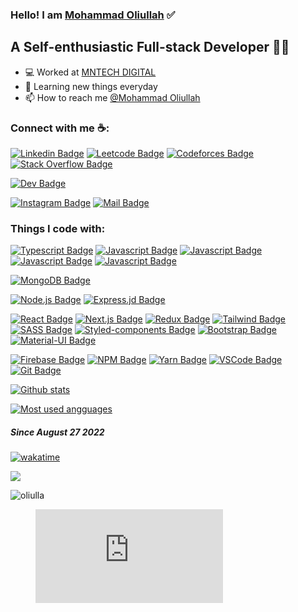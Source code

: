 ### Hello! I am [Mohammad Oliullah][website] ✅

## A Self-enthusiastic Full-stack Developer 🚀🚀

- 💻 Worked at [MNTECH DIGITAL][job]
- 🌱 Learning new things everyday
- 📫 How to reach me [@Mohammad Oliullah][linkedin]
<!-- - ⚡ Fun fact:  ✌✌️ -->

### Connect with me ☕:

[![Linkedin Badge][linkedin_img]][linkedin]
[![Leetcode Badge][leetcode_img]][leetcode]
[![Codeforces Badge][codeforces_img]][codeforces]
[![Stack Overflow Badge][stackoverflow_img]][stackoverflow]

<!-- [![Medium Badge][medium_img]][medium] -->

[![Dev Badge][dev_img]][dev]

<!-- [![Youtube Badge][youtube_img]][youtube] -->

[![Instagram Badge][instagram_img]][instagram]
[![Mail Badge][mail_img]][mail]

### Things I code with:

[![Typescript Badge][typescript_img]](#)
[![Javascript Badge][javascript_img]](#)
[![Javascript Badge][javascript_img]](#)
[![Javascript Badge][javascript_img]](#)
[![Javascript Badge][javascript_img]](#)

<!-- [![Angular Badge][angular_img]](#) -->

[![MongoDB Badge][mongodb_img]](#)

[![Node.js Badge][nodejs_img]](#)
[![Express.jd Badge][expressjs_img]](#)

[![React Badge][react_img]](#)
[![Next.js Badge][nextjs_img]](#)
[![Redux Badge][redux_img]](#)
[![Tailwind Badge][tailwind_img]](#)
[![SASS Badge][sass_img]](#)
[![Styled-components Badge][styledcomponents_img]](#)
[![Bootstrap Badge][bootstrap_img]](#)
[![Material-UI Badge][material_ui_img]](#)

[![Firebase Badge][firebase_img]](#)
[![NPM Badge][npm_img]](#)
[![Yarn Badge][yarn_img]](#)
[![VSCode Badge][vscode_img]](#)
[![Git Badge][git_img]](#)

<!-- [![Linux Badge][linux_img]](#) -->
<!-- [![Ubuntu Badge][ubuntu_img]](#) -->

<!-- ### Profile Visits

[![visitors][visitors]]() -->

[![Github stats][github_stats]]()

[![Most used angguages][most_used_languages]]()

<!-- ### Coding activity of last year (VS Code Only)
[![Wakatime](https://wakatime.com/badge/user/4636b4d3-b3ea-4729-bb1f-75461e68770b.svg)](https://wakatime.com/@4636b4d3-b3ea-4729-bb1f-75461e68770b)

[![willianrod's wakatime stats](https://github-readme-stats.vercel.app/api/wakatime?username=@muhidhossain&theme=nightowl&layout=compact&v=2)]() -->

##### Since August 27 2022

[![wakatime](https://wakatime.com/badge/user/39bf1298-9e9c-47fd-b4a6-77a1f8eb2813.svg)](https://wakatime.com/@39bf1298-9e9c-47fd-b4a6-77a1f8eb2813)

<p height=400px"><a href="https://wakatime.com"><img src="https://wakatime.com/share/@oliullah/51757279-d947-4beb-b8ab-d7903c5ba50a.png" /><a></p>

<p><img align="center" src="https://github-readme-streak-stats.herokuapp.com/?user=oliulla&" alt="oliulla" /></p>

<figure><embed src="https://wakatime.com/share/@oliullah/6608de1a-67b3-4969-a7dd-c1403d42be4e.svg"></embed></figure>

[website]: https://oliullah-portfolio.netlify.app/
[job]: https://mntechdigital.com/
[linkedin]: https://www.linkedin.com/in/mohammad-oliullah-4421aa212/
[leetcode]: https://leetcode.com/Oliulla/
[codeforces]: https://codeforces.com/profile/Mohammad_Oliullah
[stackoverflow]: https://stackoverflow.com/users/18605837/md-oliullah-sarder

<!-- [medium]: https://muhidhossain.medium.com -->

[dev]: https://dev.to/oliullah

<!-- [youtube]: https://www.youtube.com/channel/UCswEDubzQ5DmaPzE3YusgUQ -->

[instagram]: https://www.instagram.com/an_oliullah/
[mail]: mailto:mohammad.oliullah25@gmail.com
[linkedin_img]: https://img.shields.io/badge/LinkedIn-0077B5?style=for-the-badge&logo=linkedin&logoColor=white
[leetcode_img]: https://img.shields.io/badge/-LeetCode-FFA116?style=for-the-badge&logo=LeetCode&logoColor=black
[codeforces_img]: https://codeforces.org/s/67276/images/codeforces-sponsored-by-ton.png
[stackoverflow_img]: https://img.shields.io/badge/Stack_Overflow-FE7A16?style=for-the-badge&logo=stack-overflow&logoColor=white

<!-- [medium_img]: https://img.shields.io/badge/Medium-12100E?style=for-the-badge&logo=medium&logoColor=white -->

[dev_img]: https://img.shields.io/badge/dev.to-0A0A0A?style=for-the-badge&logo=devdotto&logoColor=white

<!-- [youtube_img]: https://img.shields.io/badge/YouTube-FF0000?style=for-the-badge&logo=youtube&logoColor=white -->

[instagram_img]: https://img.shields.io/badge/Instagram-E4405F?style=for-the-badge&logo=instagram&logoColor=white
[mail_img]: https://img.shields.io/badge/Gmail-D14836?style=for-the-badge&logo=gmail&logoColor=white
[javascript_img]: https://img.shields.io/badge/JavaScript-F7DF1E?style=for-the-badge&logo=javascript&logoColor=black
[typescript_img]: https://img.shields.io/badge/TypeScript-007ACC?style=for-the-badge&logo=typescript&logoColor=white
[angular_img]: https://img.shields.io/badge/Angular-DD0031?style=for-the-badge&logo=angular&logoColor=white
[react_img]: https://img.shields.io/badge/React-20232A?style=for-the-badge&logo=react&logoColor=61DAFB
[nextjs_img]: https://img.shields.io/badge/next.js-000000?style=for-the-badge&logo=nextdotjs&logoColor=white
[redux_img]: https://img.shields.io/badge/Redux-593D88?style=for-the-badge&logo=redux&logoColor=white
[tailwind_img]: https://img.shields.io/badge/Tailwind_CSS-38B2AC?style=for-the-badge&logo=tailwind-css&logoColor=white
[sass_img]: https://img.shields.io/badge/Sass-CC6699?style=for-the-badge&logo=sass&logoColor=white
[styledcomponents_img]: https://img.shields.io/badge/styled--components-DB7093?style=for-the-badge&logo=styled-components&logoColor=white
[bootstrap_img]: https://img.shields.io/badge/Bootstrap-563D7C?style=for-the-badge&logo=bootstrap&logoColor=white
[material_ui_img]: https://img.shields.io/badge/Material--UI-0081CB?style=for-the-badge&logo=material-ui&logoColor=white
[nodejs_img]: https://img.shields.io/badge/Node.js-339933?style=for-the-badge&logo=nodedotjs&logoColor=white
[expressjs_img]: https://img.shields.io/badge/Express.js-000000?style=for-the-badge&logo=express&logoColor=white
[mongodb_img]: https://img.shields.io/badge/MongoDB-4EA94B?style=for-the-badge&logo=mongodb&logoColor=white
[firebase_img]: https://img.shields.io/badge/firebase-ffca28?style=for-the-badge&logo=firebase&logoColor=black
[npm_img]: https://img.shields.io/badge/npm-CB3837?style=for-the-badge&logo=npm&logoColor=white
[yarn_img]: https://img.shields.io/badge/Yarn-2C8EBB?style=for-the-badge&logo=yarn&logoColor=white
[vscode_img]: https://img.shields.io/badge/Visual_Studio_Code-0078D4?style=for-the-badge&logo=visual%20studio%20code&logoColor=white
[git_img]: https://img.shields.io/badge/Git-F05032?style=for-the-badge&logo=git&logoColor=white

<!-- [linux_img]: https://img.shields.io/badge/Linux-FCC624?style=for-the-badge&logo=linux&logoColor=black
[ubuntu_img]: https://img.shields.io/badge/Ubuntu-E95420?style=for-the-badge&logo=ubuntu&logoColor=white -->

[github_stats]: https://github-readme-stats-sigma-five.vercel.app//api?username=Oliulla&count_private=true&show_icons=true&include_all_commits=true&theme=nightowl
[most_used_languages]: https://github-readme-stats-sigma-five.vercel.app//api/top-langs/?username=Oliulla&hide=stylus&count_private=true&card_width=495&theme=nightowl
